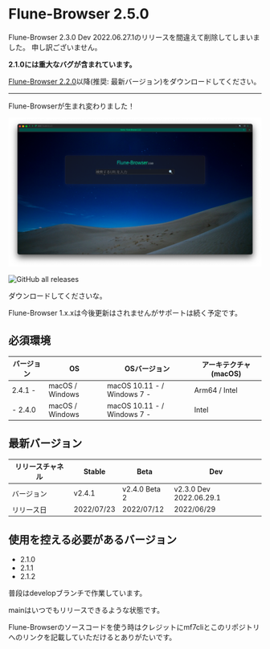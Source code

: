 # Flune-Browser 2.5.0
Flune-Browser 2.3.0 Dev 2022.06.27.1のリリースを間違えて削除してしまいました。
申し訳ございません。

**2.1.0には重大なバグが含まれています。**

[Flune-Browser 2.2.0](https://github.com/mf-3d/flune-browser/releases/v2.2.0)以降(推奨: 最新バージョン)をダウンロードしてください。

---

Flune-Browserが生まれ変わりました！

![](./other_data/screenshot-2.3.0-dev-2022.06.29.1.png)

![GitHub all releases](https://img.shields.io/github/downloads/mf-3d/flune-browser/total?style=for-the-badge)

ダウンロードしてくださいな。


Flune-Browser 1.x.xは今後更新はされませんがサポートは続く予定です。
## 必須環境
| バージョン |       OS       |         OSバージョン         |  アーキテクチャ(macOS)  |
|----------|-----------------|----------------------------|----------------------|
|2.4.1 -   | macOS / Windows |macOS 10.11 - / Windows 7 - | Arm64 / Intel        |
|- 2.4.0   | macOS / Windows |macOS 10.11 - / Windows 7 - | Intel                |

## 最新バージョン
|リリースチャネル |  Stable  |     Beta    |          Dev          |
|--------------|----------|-------------|-----------------------|
|   バージョン   |  v2.4.1  |v2.4.0 Beta 2|v2.3.0 Dev 2022.06.29.1|
|   リリース日   |2022/07/23| 2022/07/12  |      2022/06/29       |

## 使用を控える必要があるバージョン
- 2.1.0
- 2.1.1
- 2.1.2

普段はdevelopブランチで作業しています。

mainはいつでもリリースできるような状態です。

Flune-Browserのソースコードを使う時はクレジットにmf7cliとこのリポジトリへのリンクを記載していただけるとありがたいです。
